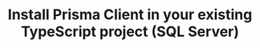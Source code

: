 ---
title: 'Install Prisma Client in your existing TypeScript project (SQL Server)'
sidebar_label: 'Install Prisma Client'
metaTitle: 'Install Prisma Client in your existing project using TypeScript and SQL Server'
metaDescription: 'Install and generate Prisma Client in your existing TypeScript and SQL Server project'
langSwitcher: ['typescript', 'node']
dbSwitcher: ['postgresql', 'mysql', 'sqlserver', 'planetscale', 'cockroachdb']
hide_table_of_contents: true
sidebar_class_name: hidden-sidebar
pagination_prev: getting-started/setup-prisma/add-to-existing-project/relational-databases/baseline-your-database-typescript-sqlserver
pagination_next: getting-started/setup-prisma/add-to-existing-project/relational-databases/querying-the-database-typescript-sqlserver
slugSwitch: /getting-started/setup-prisma/add-to-existing-project/relational-databases/install-prisma-client-
---
